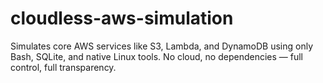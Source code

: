 # cloudless-aws-simulation
Simulates core AWS services like S3, Lambda, and DynamoDB using only Bash, SQLite, and native Linux tools. No cloud, no dependencies — full control, full transparency.
